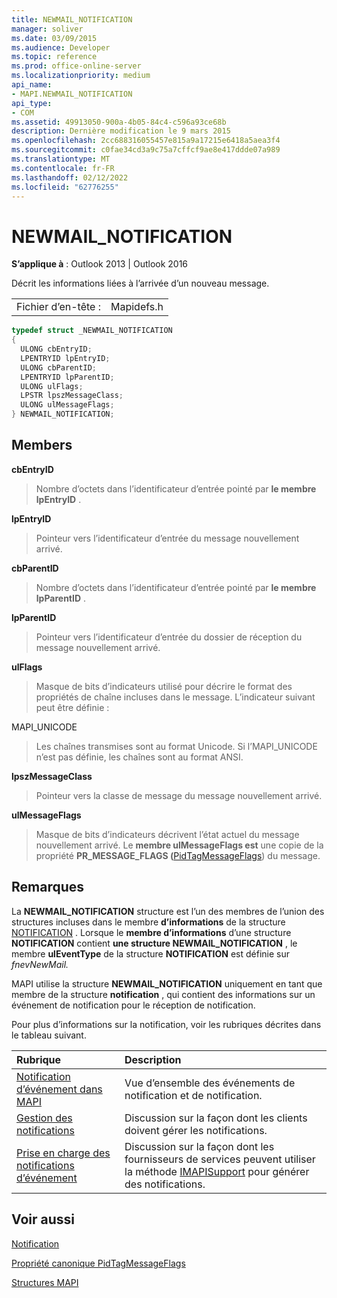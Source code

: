 ```yaml
---
title: NEWMAIL_NOTIFICATION
manager: soliver
ms.date: 03/09/2015
ms.audience: Developer
ms.topic: reference
ms.prod: office-online-server
ms.localizationpriority: medium
api_name:
- MAPI.NEWMAIL_NOTIFICATION
api_type:
- COM
ms.assetid: 49913050-900a-4b05-84c4-c596a93ce68b
description: Dernière modification le 9 mars 2015
ms.openlocfilehash: 2cc688316055457e815a9a17215e6418a5aea3f4
ms.sourcegitcommit: c0fae34cd3a9c75a7cffcf9ae8e417ddde07a989
ms.translationtype: MT
ms.contentlocale: fr-FR
ms.lasthandoff: 02/12/2022
ms.locfileid: "62776255"
---
```

# <a name="newmail_notification"></a>NEWMAIL_NOTIFICATION

  
  
**S’applique à** : Outlook 2013 | Outlook 2016 
  
Décrit les informations liées à l’arrivée d’un nouveau message. 
  
|||
|:-----|:-----|
|Fichier d’en-tête :  <br/> |Mapidefs.h  <br/> |
   
```cpp
typedef struct _NEWMAIL_NOTIFICATION
{
  ULONG cbEntryID;
  LPENTRYID lpEntryID;
  ULONG cbParentID;
  LPENTRYID lpParentID;
  ULONG ulFlags;
  LPSTR lpszMessageClass;
  ULONG ulMessageFlags;
} NEWMAIL_NOTIFICATION;

```

## <a name="members"></a>Members

 **cbEntryID**
  
> Nombre d’octets dans l’identificateur d’entrée pointé par **le membre lpEntryID** . 
    
 **lpEntryID**
  
> Pointeur vers l’identificateur d’entrée du message nouvellement arrivé.
    
 **cbParentID**
  
> Nombre d’octets dans l’identificateur d’entrée pointé par **le membre lpParentID** . 
    
 **lpParentID**
  
> Pointeur vers l’identificateur d’entrée du dossier de réception du message nouvellement arrivé.
    
 **ulFlags**
  
> Masque de bits d’indicateurs utilisé pour décrire le format des propriétés de chaîne incluses dans le message. L’indicateur suivant peut être définie :
    
MAPI_UNICODE 
  
> Les chaînes transmises sont au format Unicode. Si l’MAPI_UNICODE n’est pas définie, les chaînes sont au format ANSI.
    
 **lpszMessageClass**
  
> Pointeur vers la classe de message du message nouvellement arrivé. 
    
 **ulMessageFlags**
  
> Masque de bits d’indicateurs décrivent l’état actuel du message nouvellement arrivé. Le **membre ulMessageFlags est** une copie de la propriété **PR_MESSAGE_FLAGS (**[PidTagMessageFlags](pidtagmessageflags-canonical-property.md)) du message.
    
## <a name="remarks"></a>Remarques

La **NEWMAIL_NOTIFICATION** structure est l’un des membres de l’union des structures incluses dans le membre **d’informations** de la structure [NOTIFICATION](notification.md) . Lorsque le **membre d’informations** d’une structure **NOTIFICATION** contient **une structure NEWMAIL_NOTIFICATION** , le membre **ulEventType** de la structure **NOTIFICATION** est définie sur  _fnevNewMail._
  
MAPI utilise la structure **NEWMAIL_NOTIFICATION** uniquement en tant que membre de la structure **notification** , qui contient des informations sur un événement de notification pour le réception de notification. 
  
Pour plus d’informations sur la notification, voir les rubriques décrites dans le tableau suivant.
  
|**Rubrique**|**Description**|
|:-----|:-----|
|[Notification d’événement dans MAPI](event-notification-in-mapi.md) <br/> |Vue d’ensemble des événements de notification et de notification. |
|[Gestion des notifications](handling-notifications.md) <br/> |Discussion sur la façon dont les clients doivent gérer les notifications. |
|[Prise en charge des notifications d’événement](supporting-event-notification.md) <br/> |Discussion sur la façon dont les fournisseurs de services peuvent utiliser la méthode [IMAPISupport](imapisupportiunknown.md) pour générer des notifications. |
   
## <a name="see-also"></a>Voir aussi



[Notification](notification.md)
  
[Propriété canonique PidTagMessageFlags](pidtagmessageflags-canonical-property.md)


[Structures MAPI](mapi-structures.md)

